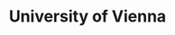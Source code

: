 ---
title: "University of Vienna"
position: "Research Intern"
category: experience
startdate: 2018-12-05 00:00
enddate: 2019-05-01 00:00
work:
hidden: true # don't count this post in blog pagination
---